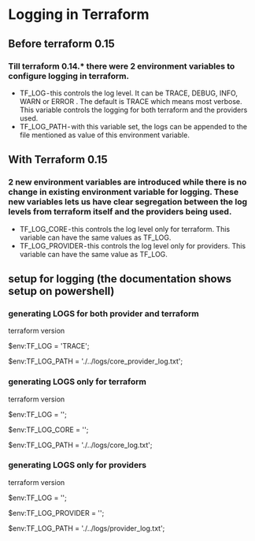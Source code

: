 # Logging in Terraform

## Before terraform 0.15

### Till terraform 0.14.* there were 2 environment variables to configure logging in terraform.
- TF_LOG - this controls the log level. It can be TRACE, DEBUG, INFO, WARN or ERROR . The default is TRACE which means most verbose. This variable controls the logging for both terraform and the providers used.
- TF_LOG_PATH - with this variable set, the logs can be appended to the file mentioned as value of this environment variable.

## With Terraform 0.15

### 2 new environment variables are introduced while there is no change in existing environment variable for logging. These new variables lets us have clear segregation between the log levels from terraform itself and the providers being used.
- TF_LOG_CORE - this controls the log level only for terraform. This variable can have the same values as TF_LOG.
- TF_LOG_PROVIDER - this controls the log level only for providers. This variable can have the same value as TF_LOG.

## setup for logging (the documentation shows setup on powershell)

### generating LOGS for both provider and terraform
terraform version

$env:TF_LOG = 'TRACE';

$env:TF_LOG_PATH = './../logs/core_provider_log.txt';

### generating LOGS only for terraform
terraform version

$env:TF_LOG = '';

$env:TF_LOG_CORE = '';

$env:TF_LOG_PATH = './../logs/core_log.txt';

### generating LOGS only for providers
terraform version

$env:TF_LOG = '';

$env:TF_LOG_PROVIDER = '';

$env:TF_LOG_PATH = './../logs/provider_log.txt';